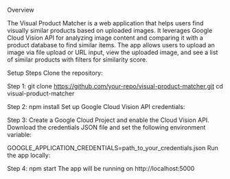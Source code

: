 Overview

The Visual Product Matcher is a web application that helps users find visually similar
products based on uploaded images. It leverages Google Cloud Vision API for analyzing
image content and comparing it with a product database to find similar items. 
The app allows users to upload an image via file upload or URL input, view the 
uploaded image, and see a list of similar products with filters for similarity score.

Setup Steps
Clone the repository:

Step 1:
git clone https://github.com/your-repo/visual-product-matcher.git
cd visual-product-matcher

Step 2:
npm install
Set up Google Cloud Vision API credentials:

Step 3:
Create a Google Cloud Project and enable the Cloud Vision API.
Download the credentials JSON file and set the following environment variable:

GOOGLE_APPLICATION_CREDENTIALS=path_to_your_credentials.json
Run the app locally:

Step 4:
npm start
The app will be running on http://localhost:5000
